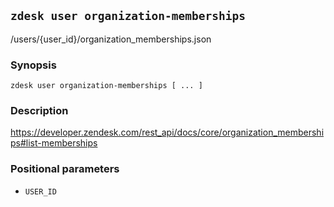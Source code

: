 ## `zdesk user organization-memberships`

/users/{user_id}/organization_memberships.json

### Synopsis

    zdesk user organization-memberships [ ... ]

### Description

https://developer.zendesk.com/rest_api/docs/core/organization_memberships#list-memberships

### Positional parameters

* `USER_ID`

